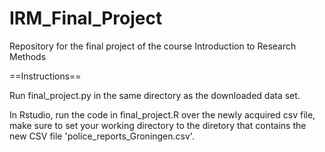 # IRM_Final_Project
Repository for the final project of the course Introduction to Research Methods

==Instructions==

Run final_project.py in the same directory as the downloaded data set.

In Rstudio, run the code in final_project.R over the newly acquired csv file, make sure to set your working directory to the diretory that contains the new CSV file 'police_reports_Groningen.csv'.